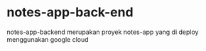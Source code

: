 # notes-app-back-end
notes-app-backend merupakan proyek notes-app yang di deploy menggunakan google cloud
